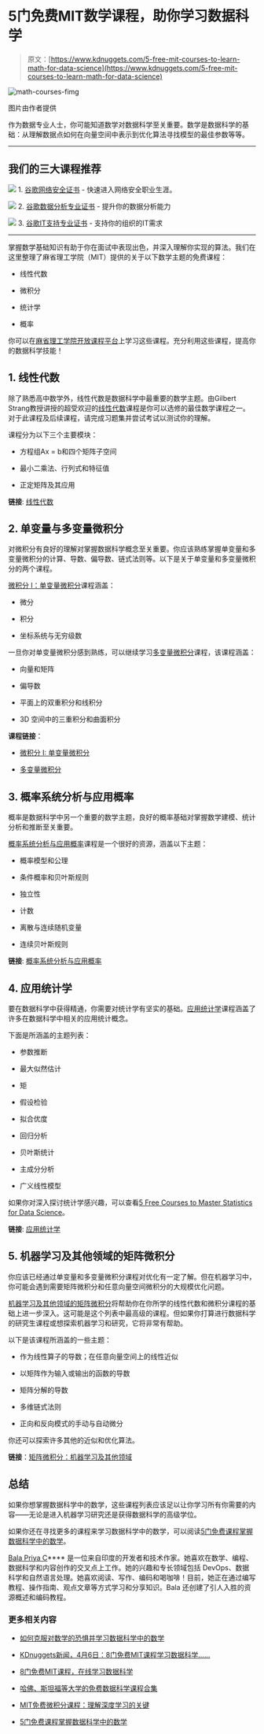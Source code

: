 # 5门免费MIT数学课程，助你学习数据科学

> 原文：[https://www.kdnuggets.com/5-free-mit-courses-to-learn-math-for-data-science](https://www.kdnuggets.com/5-free-mit-courses-to-learn-math-for-data-science)

![math-courses-fimg](../Images/2720a85cdbe3c2acdffe12b446aadc0b.png)

图片由作者提供

作为数据专业人士，你可能知道数学对数据科学至关重要。数学是数据科学的基础：从理解数据点如何在向量空间中表示到优化算法寻找模型的最佳参数等等。

* * *

## 我们的三大课程推荐

![](../Images/0244c01ba9267c002ef39d4907e0b8fb.png) 1\. [谷歌网络安全证书](https://www.kdnuggets.com/google-cybersecurity) - 快速进入网络安全职业生涯。

![](../Images/e225c49c3c91745821c8c0368bf04711.png) 2\. [谷歌数据分析专业证书](https://www.kdnuggets.com/google-data-analytics) - 提升你的数据分析能力

![](../Images/0244c01ba9267c002ef39d4907e0b8fb.png) 3\. [谷歌IT支持专业证书](https://www.kdnuggets.com/google-itsupport) - 支持你的组织的IT需求

* * *

掌握数学基础知识有助于你在面试中表现出色，并深入理解你实现的算法。我们在这里整理了麻省理工学院（MIT）提供的关于以下数学主题的免费课程：

+   线性代数

+   微积分

+   统计学

+   概率

你可以在[麻省理工学院开放课程平台](https://ocw.mit.edu/)上学习这些课程。充分利用这些课程，提高你的数据科学技能！

## 1\. 线性代数

除了熟悉高中数学外，线性代数是数据科学中最重要的数学主题。由Gilbert Strang教授讲授的超受欢迎的[线性代数](https://ocw.mit.edu/courses/18-06sc-linear-algebra-fall-2011/)课程是你可以选修的最佳数学课程之一。对于此课程及后续课程，请完成习题集并尝试考试以测试你的理解。

课程分为以下三个主要模块：

+   方程组Ax = b和四个矩阵子空间

+   最小二乘法、行列式和特征值

+   正定矩阵及其应用

**链接**: [线性代数](https://ocw.mit.edu/courses/18-06sc-linear-algebra-fall-2011/)

## 2\. 单变量与多变量微积分

对微积分有良好的理解对掌握数据科学概念至关重要。你应该熟练掌握单变量和多变量微积分的计算、导数、偏导数、链式法则等。以下是关于单变量和多变量微积分的两个课程。

[微积分 I：单变量微积分](https://ocw.mit.edu/courses/18-01-calculus-i-single-variable-calculus-fall-2020/)课程涵盖：

+   微分

+   积分

+   坐标系统与无穷级数

一旦你对单变量微积分感到熟练，可以继续学习[多变量微积分](https://ocw.mit.edu/courses/18-02sc-multivariable-calculus-fall-2010/)课程，该课程涵盖：

+   向量和矩阵

+   偏导数

+   平面上的双重积分和线积分

+   3D 空间中的三重积分和曲面积分

**课程链接**：

+   [微积分 I: 单变量微积分](https://ocw.mit.edu/courses/18-01-calculus-i-single-variable-calculus-fall-2020/)

+   [多变量微积分](https://ocw.mit.edu/courses/18-02sc-multivariable-calculus-fall-2010/)

## 3\. 概率系统分析与应用概率

概率是数据科学中另一个重要的数学主题，良好的概率基础对掌握数学建模、统计分析和推断至关重要。

[概率系统分析与应用概率](https://ocw.mit.edu/courses/6-041-probabilistic-systems-analysis-and-applied-probability-fall-2010/)课程是一个很好的资源，涵盖以下主题：

+   概率模型和公理

+   条件概率和贝叶斯规则

+   独立性

+   计数

+   离散与连续随机变量

+   连续贝叶斯规则

**链接**: [概率系统分析与应用概率](https://ocw.mit.edu/courses/6-041-probabilistic-systems-analysis-and-applied-probability-fall-2010/)

## 4\. 应用统计学

要在数据科学中获得精通，你需要对统计学有坚实的基础。[应用统计学](https://ocw.mit.edu/courses/18-650-statistics-for-applications-fall-2016/)课程涵盖了许多在数据科学中相关的应用统计概念。

下面是所涵盖的主题列表：

+   参数推断

+   最大似然估计

+   矩

+   假设检验

+   拟合优度

+   回归分析

+   贝叶斯统计

+   主成分分析

+   广义线性模型

如果你对深入探讨统计学感兴趣，可以查看[5 Free Courses to Master Statistics for Data Science](https://www.kdnuggets.com/5-free-courses-to-master-statistics-for-data-science)。

**链接**: [应用统计学](https://ocw.mit.edu/courses/18-650-statistics-for-applications-fall-2016/)

## 5\. 机器学习及其他领域的矩阵微积分

你应该已经通过单变量和多变量微积分课程对优化有一定了解。但在机器学习中，你可能会遇到需要矩阵微积分和任意向量空间微积分的大规模优化问题。

[机器学习及其他领域的矩阵微积分](https://ocw.mit.edu/courses/18-s096-matrix-calculus-for-machine-learning-and-beyond-january-iap-2023/)将帮助你在你所学的线性代数和微积分课程的基础上进一步深入。这可能是这个列表中最高级的课程。但如果你打算进行数据科学的研究生课程或想探索机器学习和研究，它将非常有帮助。

以下是该课程所涵盖的一些主题：

+   作为线性算子的导数；在任意向量空间上的线性近似

+   以矩阵作为输入或输出的函数的导数

+   矩阵分解的导数

+   多维链式法则

+   正向和反向模式的手动与自动微分

你还可以探索许多其他的近似和优化算法。

**链接**：[矩阵微积分：机器学习及其他领域](https://ocw.mit.edu/courses/18-s096-matrix-calculus-for-machine-learning-and-beyond-january-iap-2023/)

## 总结

如果你想掌握数据科学中的数学，这些课程列表应该足以让你学习所有你需要的内容——无论是进入机器学习研究还是获得数据科学的高级学位。

如果你还在寻找更多的课程来学习数据科学中的数学，可以阅读[5门免费课程掌握数据科学中的数学](https://www.kdnuggets.com/5-free-courses-to-master-math-for-data-science)。

**[](https://twitter.com/balawc27)**[Bala Priya C](https://www.kdnuggets.com/wp-content/uploads/bala-priya-author-image-update-230821.jpg)**** 是一位来自印度的开发者和技术作家。她喜欢在数学、编程、数据科学和内容创作的交叉点上工作。她的兴趣和专长领域包括 DevOps、数据科学和自然语言处理。她喜欢阅读、写作、编码和喝咖啡！目前，她正在通过编写教程、操作指南、观点文章等方式学习和分享知识。Bala 还创建了引人入胜的资源概述和编码教程。

### 更多相关内容

+   [如何克服对数学的恐惧并学习数据科学中的数学](https://www.kdnuggets.com/2021/03/overcome-fear-learn-math-data-science.html)

+   [KDnuggets新闻，4月6日：8门免费MIT课程学习数据科学……](https://www.kdnuggets.com/2022/n14.html)

+   [8门免费MIT课程，在线学习数据科学](https://www.kdnuggets.com/2022/03/8-free-mit-courses-learn-data-science-online.html)

+   [哈佛、斯坦福等大学的免费数据科学课程合集](https://www.kdnuggets.com/a-collection-of-free-data-science-courses-from-harvard-stanford-mit-cornell-and-berkeley)

+   [MIT免费微积分课程：理解深度学习的关键](https://www.kdnuggets.com/2020/07/free-mit-courses-calculus-key-deep-learning.html)

+   [5门免费课程掌握数据科学中的数学](https://www.kdnuggets.com/5-free-courses-to-master-math-for-data-science)
